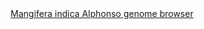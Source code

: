 <div id="Mangifera_indica_Alphonso_genome_browser" align="center">
  <a href="https://ink-blot.github.io/?sessionURL=blob:zZVbb6M4FID_yspPuxIhQCCEvOXaNE0nF5pbR6PIAQNusA22CUmq_vd1M82MVltt29VeKiEE5phzjr_P8Aj2iAvMKGgCSzcd3QEaEAkrfUiyFH2BBAnQjGAqkAY4ihBHNECg.QgiKCScz0ZqYiJlJprVagijSowoIzgQuqjpMKsIVsgEqdCKpUMCT4zCUugBIypYwipMs4RRwaowCJAQFaOaIRpvSqhOl2eb8yvRhhSpxOesG1WEKizUI6iqxTREhzcKeU_m2B3UdrdWdu8cprTRM.dyffQh62_bp0WwfBiXo7wzCyerm.FVJPDdHnXt1GsluG5ck8GXuOBZ9TRdLILj8N6zWlvbF64d1pfTIxnvbv390u7QerttD8Z5V25bHXd3HR.GtfW6UV_e.0vvYEy5agiDJw2kLCjUsoMg4abbdDSjYWu241WerxzNczzVNmcYNL9.04DkMNip6K.PQB4zxQYIlBdnTBpgPEQcNCueYbim51mO7dqG55lP2iMoePoPwyOQKhp4g0IsNyGTumBcKk5xFNX0.KTqiXB6ZqcSvx38icjuxt1wfUBdno4m_XiZTPd3HTpd7PJk.TCM.Bi7g4x1F.2yZ.QhM_oPo7wfhMn1bW8kOrYMdbnFqqN3tx4xTqBUoc9D6v6FLKSUSSif96sGEoTjRMW4hgYCljLFGfB4.6uh_aIO0zF.U0F7LPAWp1gelyolK0GzZjl12_yhRu3fUeHH7vVns4bVML1GbWNuFH6pPiHhRtBM6KobfR9EfzLjw3M_kSijuT9rpyE9.CQ9zObprRHckVPWSpf5CbmsmNrp6K7MSeH1KEvWqxZZ8RMj437vareOrNMfRfn4Kl68USM_tdlDjiGVr.pgup5r_YVAL5rY_4smz2DTvy3Ka7M_kSrdCTF46RftZGLE_LSDtIvKgvrRTeHwvFdiXr85TrNFFgx7_eHDopFcT1aTe7JzZ2t77dAPqfLqSn5cFtM26u7btjj_oS36FpJ3aPES9on4l8bVNrxpucluNF.Nh4Nk1BYo8EVjcRhPSac2HXs18pDTQ63djed4Um9bCzGRw8RKFmjtZKqjt_hf1uYC.vvt5WeS4pgSdEb9wq3.9O3pdw--">Mangifera indica Alphonso genome browser</a>
</div>
